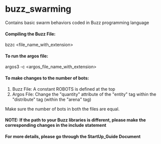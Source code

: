 # buzz_swarming
Contains basic swarm behaviors coded in Buzz programming language 

#### Compiling the Buzz File: ####
bzzc <file_name_with_extension>

#### To run the argos file: ####
argos3 -c <argos_file_name_with_extension>

#### To make changes to the number of bots: ####
1. Buzz File: A constant ROBOTS is defined at the top
2. Argos File: Change the "quantity" attribute of the "entity" tag within the "distribute" tag (within the "arena" tag)

Make sure the number of bots in both the files are equal.

#### NOTE: If the path to your Buzz libraries is different, please make the corresponding changes in the include statement ####


#### For more details, please go through the StartUp_Guide Document ####
